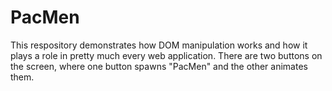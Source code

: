 # PacMen
This respository demonstrates how DOM manipulation works and how it plays a role in pretty much every web application. There are two buttons on the screen, where one button spawns "PacMen" and the other animates them.

